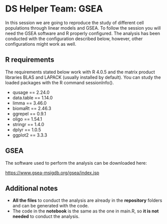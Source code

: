 # DS Helper Team: GSEA

In this session we are going to reproduce the study of different cell populations through linear models and GSEA. To follow the session you will need the GSEA software and R properly configured. The analysis has been conducted with the configuration described below, however, other configurations might work as well.

## R requirements

The requirements stated below work with R 4.0.5 and the matrix product libraries BLAS and LAPACK (usually installed by default). You can study the loaded packages with the R command sessionInfo().

- qusage == 2.24.0
- data.table == 1.14.0
- limma == 3.46.0
- biomaRt == 2.46.3
- ggrepel == 0.9.1
- oligo == 1.54.1
- stringr == 1.4.0
- dplyr == 1.0.5
- ggplot2 == 3.3.3

## GSEA

The software used to perform the analysis can be downloaded here:

<https://www.gsea-msigdb.org/gsea/index.jsp>

## Additional notes

- **All the files** to conduct the analysis are already in the **repository** folders and can be generated with the code. 
- The code in the **notebook** is the same as the one in main.R, so **it is not needed** to conduct the analysis.
